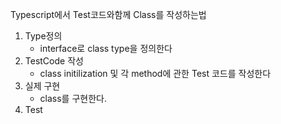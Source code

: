 
Typescript에서 Test코드와함께 Class를 작성하는법

1. Type정의
	- interface로 class type을 정의한다
2. TestCode 작성
	- class initilization 및 각 method에 관한 Test 코드를 작성한다
3. 실제 구현
	- class를 구현한다.
4. Test
